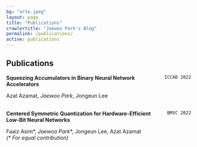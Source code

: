 ```yaml
---
bg: "arte.jpeg"
layout: page
title: "Publications"
crawlertitle: "Jaewoo Park's Blog"
permalink: /publications/
active: publications
---
```


## Publications

<div style="float: right"> <code> ICCAD 2022 </code> </div> 

__Squeezing Accumulators in Binary Neural Network Accelerators__ 


Azat Azamat, *Jaewoo Park*, Jongeun Lee
<br/>
<br/>


<div style="float: right"> <code> BMVC 2022 </code> </div> 

__Centered Symmetric Quantization for Hardware-Efficient Low-Bit Neural Networks__ 


Faaiz Asim\*, *Jaewoo Park*\*,  Jongeun Lee, Azat Azamat   
*(\* For equal contribution)*
<br/>
<br/>